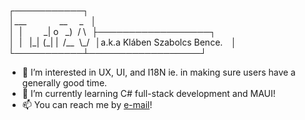 <!---
___         __  _ 
 |     _| o  _)/ \
 | |_|(_| | /__\_/
--->
 ┌───────────┐  
 │\_\_\_              \_\_     \_   │  
 │  \|         \_\| o   \_)  / \\   ├──────────────────┐  
 │  \|   \|\_\|  (\_\| \|  /\_\_  \\\_/   │a.k.a Kláben Szabolcs Bence.    │  
 └───────────┴──────────────────┘  

- 👀 I’m interested in UX, UI, and I18N ie. in making sure users have a generally good time.
- 🌱 I’m currently learning C# full-stack development and MAUI!
- 📫 You can reach me by [e-mail](mailto:klaben.szabolcs@gmail.com)!

<!---
Tudi20/Tudi20 is a ✨ special ✨ repository because its `README.md` (this file) appears on your GitHub profile.
You can click the Preview link to take a look at your changes.
--->
